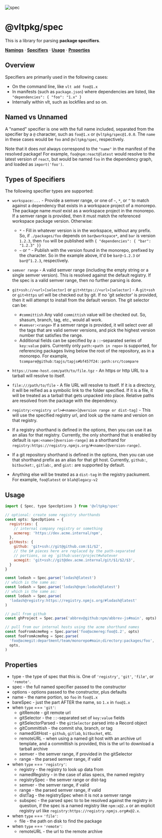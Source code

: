 ![spec](https://github.com/user-attachments/assets/39f3e98d-ad31-4efc-882c-1fe75c115507)

# @vltpkg/spec

This is a library for parsing **package specifiers**.

**[Namings](#named-vs-unnamed)** ·
**[Specifiers](#types-of-specifiers)** · **[Usage](#usage)** ·
**[Properties](#properties)**

## Overview

Specifiers are primarily used in the following cases:

- On the command line, like `vlt add foo@1.x`
- In manifests (such as `package.json`) where dependencies are listed,
  like `"dependencies": { "foo": "1.x" }`
- Internally within vlt, such as lockfiles and so on.

## Named vs Unnamed

A "named" specifier is one with the full name included, separated from
the specifier by a `@` character, such as `foo@1.x` or
`@vltpkg/spec@1.0.0`. The `name` in these cases would be `foo` and
`@vltpkg/spec`, respectively.

Note that it does _not_ always correspond to the `"name"` in the
manifest of the resolved package! For example, `foo@npm:react@latest`
would resolve to the latest version of `react`, but would be named
`foo` in the dependency graph, and loaded as `import('foo')`.

## Types of Specifiers

The following specifier types are supported:

- `workspace:...` - Provide a semver range, or one of `~`, `*`, or `^`
  to match against a dependency that exists in a workspace project of
  a monorepo. The package name _must_ exist as a workspace project in
  the monorepo. If a semver range is provided, then it must match the
  referenced workspace package version. Otherwise:

  - `*` - Fill in whatever version is in the workspace, without any
    prefix. So, if `./packages/foo` depends on `bar@workspace*`, and
    `bar` is version `1.2.3`, then `foo` will be published with
    `{ "dependencies": { "bar": "1.2.3" }}`
  - `~` or `^` - Publish with the version found in the monorepo,
    prefixed by the character. So in the example above, it'd be
    `bar@~1.2.3` or `bar@^1.2.3`, respectively.

- `semver range` - A valid semver range (including the empty string or
  a single semver version). This is resolved against the default
  registry. If the spec is a valid semver range, then no further
  parsing is done.

- `git+ssh://<url>[selector]` or `git+https://<url>[selector]` - A
  `git+ssh` or `git+https` url will be checked out by git. If no 'git
  selector' is provided, then it will attempt to install from the
  default version. The git selector can be:

  - `#committish` Any valid `committish` value will be checked out.
    So, shasum, branch, tag, etc., would all work.
  - `#semver:<range>` If a semver range is provided, it will select
    over all the tags that are valid semver versions, and pick the
    highest version number that satisfies the range.
  - Additional fields can be specified by a `::`-separated series of
    `key:value` pairs. Currently only `path:<path in repo>` is
    supported, for referencing packages living below the root of the
    repository, as in a monorepo. For example,
    `tcompare@github:tapjs/tapjs#bf457f24::path:src/tcompare`

- `https://some-host.com/path/to/file.tgz` - An https or http URL to a
  tarball will resolve to itself.

- `file:///path/to/file` - A file URL will resolve to itself. If it is
  a directory, it will be reified as a symbolic link to the folder
  specified. If it is a file, it will be treated as a tarball that
  gets unpacked into place. Relative paths are resolved from the
  package with the dependency.

- `registry:<registry url>#<name>[@version range or dist-tag]` - This
  will use the specified registry url, and look up the name and
  version on that registry.

- If a registry shorthand is defined in the options, then you can use
  it as an alias for that registry. Currently, the only shorthand that
  is enabled by default is `npm:<name>[@version-range]` as a shorthand
  for `registry:https://registry.npmjs.org/#<name>[@version-range]`.

- If a git repository shorthand is defined in the options, then you
  can use that shorthand prefix as an alias for that git host.
  Currently, `github:`, `bitbucket:`, `gitlab:`, and `gist:` are
  supported by default.

- Anything else will be treated as a `dist-tag` in the registry
  packument. For example, `foo@latest` or `blah@legacy-v2`

## Usage

```js
import { Spec, type SpecOptions } from '@vltpkg/spec'

// optional: create some registry shorthands
const opts: SpecOptions = {
  registries: {
    // internal company registry or something
    acmereg: 'https://dev.acme.internal/npm',
  },
  gitHosts: {
    github: 'git+ssh://git@github.com:$1/$2',
    // the $# pieces here are replaced by the path-separated
    // portions, so eg `github:user/project#whatever
    acmegit: 'git+ssh://git@dev.acme.internal/git/$1/$2/$3',
  }
}

const lodash = Spec.parse('lodash@latest')
// which is the same as:
const lodash = Spec.parse('lodash@npm:lodash@latest')
// which is the same as:
const lodash = Spec.parse(
  'lodash@registry:https://registry.npmjs.org/#lodash@latest'
)

// pull from github
const ghProject = Spec.parse('abbrev@github:npm/abbrev-js#main', opts)

// pull from our internal hosts using the acme shorthand names
const fooFromAcmeReg = Spec.parse('foo@acmereg:foo@1.2', opts)
const fooFromAcmeReg = Spec.parse(
  'foo@acmegit:department/team/monorepo#main;directory:packages/foo',
  opts,
)
```

## Properties

- type - the type of spec that this is. One of `'registry'`, `'git'`,
  `'file'`, or `'remote'`.
- spec - the full named specifier passed to the constructor
- options - options passed to the constructor, plus defaults
- name - the name portion, so `foo` in `foo@1.x`
- bareSpec - just the part AFTER the name, so `1.x` in `foo@1.x`
- when `type` === `'git'`:
  - gitRemote - git remote url
  - gitSelector - the `::`-separated set of `key:value` fields
  - gitSelectorParsed - the `gitSelector` parsed into a Record object
  - gitCommittish - the commit sha, branch, or tag
  - namedGitHost - `github`, `gitlab`, `bitbucket`, etc.
  - remoteURL - when using a named git host with an archive url
    template, and a committish is provided, this is the url to
    download a tarball archive
  - semver - the semver range, if provided in the gitSelector
  - range - the parsed semver range, if valid
- when `type` === `'registry'`:
  - registry - the registry to look up data from
  - namedRegistry - in the case of alias specs, the named registry
  - registrySpec - the semver range or dist-tag
  - semver - the semver range, if valid
  - range - the parsed semver range, if valid
  - distTag - the registrySpec when it is not a semver range
  - subspec - the parsed spec to to be resolved against the registry
    in question, if the spec is a named registry like `npm:x@2.x` or
    an explicit registry url like
    `registry:https://registry.npmjs.org#x@2.x`.
- when `type` === `'file'`:
  - file - the path on disk to find the package
- when `type` === `'remote'`:
  - remoteURL - the url to the remote archive
